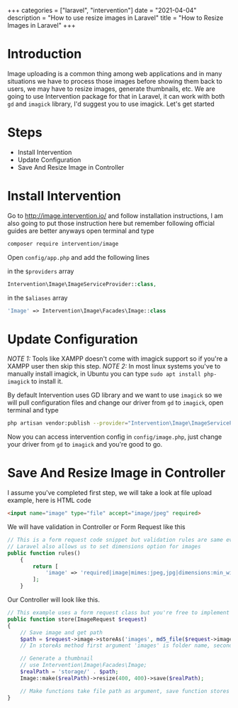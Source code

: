 +++
categories = ["laravel", "intervention"]
date = "2021-04-04"
description = "How to use resize images in Laravel"
title = "How to Resize Images in Laravel"
+++

# Introduction

Image uploading is a common thing among web applications and in many situations we have to process those images before showing them back to users, we may have to resize images, generate thumbnails, etc. We are going to use Intervention package for that in Laravel, it can work with both `gd` and `imagick` library, I'd suggest you to use imagick. Let's get started

# Steps
- Install Intervention
- Update Configuration
- Save And Resize Image in Controller

# Install Intervention
Go to http://image.intervention.io/ and follow installation instructions, I am also going to put those instruction here but remember following official guides are better anyways open terminal and type

```bash
composer require intervention/image
```

Open `config/app.php` and add the following lines

in the `$providers` array
```php
Intervention\Image\ImageServiceProvider::class,
```

in the `$aliases` array
```php
'Image' => Intervention\Image\Facades\Image::class
```

# Update Configuration
*NOTE 1:* Tools like XAMPP doesn't come with imagick support so if you're a XAMPP user then skip this step.
*NOTE 2:* In most linux systems you've to manually install imagick, in Ubuntu you can type `sudo apt install php-imagick` to install it.

By default Intervention uses GD library and we want to use `imagick` so we will pull configuration files and change our driver from `gd` to `imagick`, open terminal and type
```bash
php artisan vendor:publish --provider="Intervention\Image\ImageServiceProviderLaravel5"
```

Now you can access intervention config in `config/image.php`, just change your driver from `gd` to `imagick` and you're good to go.

# Save And Resize Image in Controller

I assume you've completed first step, we will take a look at file upload example, here is HTML code
```html
<input name="image" type="file" accept="image/jpeg" required>
```

We will have validation in Controller or Form Request like this
```php
// This is a form request code snippet but validation rules are same everywhere
// Laravel also allows us to set dimensions option for images
public function rules()
    {
        return [
            'image' => 'required|image|mimes:jpeg,jpg|dimensions:min_width=1000,ratio=1/1',
        ];
    }
```

Our Controller will look like this.
```php
// This example uses a form request class but you're free to implement controller level validation
public function store(ImageRequest $request)
{
    // Save image and get path
    $path = $request->image->storeAs('images', md5_file($request->image) . '.jpg', 'public');
    // In storeAs method first argument 'images' is folder name, second argument is md5sum for file to avoid redundancy when same file uploaded twice, and this argument public is used when we want to store image in public directory.

    // Generate a thumbnail
    // use Intervention\Image\Facades\Image;
    $realPath = 'storage/' . $path;
    Image::make($realPath)->resize(400, 400)->save($realPath);

    // Make functions take file path as argument, save function stores files to given location, in this case we are updating original file.
}
```